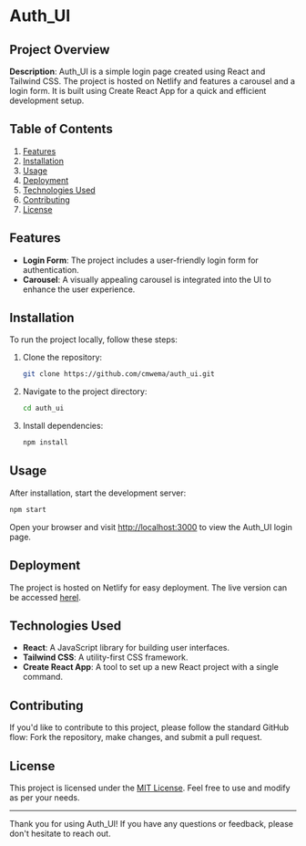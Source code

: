 # Auth_UI

## Project Overview

**Description**: Auth_UI is a simple login page created using React and Tailwind CSS. The project is hosted on Netlify and features a carousel and a login form. It is built using Create React App for a quick and efficient development setup.

## Table of Contents

1. [Features](#features)
2. [Installation](#installation)
3. [Usage](#usage)
4. [Deployment](#deployment)
5. [Technologies Used](#technologies-used)
6. [Contributing](#contributing)
7. [License](#license)

## Features

- **Login Form**: The project includes a user-friendly login form for authentication.
- **Carousel**: A visually appealing carousel is integrated into the UI to enhance the user experience.

## Installation

To run the project locally, follow these steps:

1. Clone the repository:

   ```bash
   git clone https://github.com/cmwema/auth_ui.git
   ```

2. Navigate to the project directory:

   ```bash
   cd auth_ui
   ```

3. Install dependencies:

   ```bash
   npm install
   ```

## Usage

After installation, start the development server:

```bash
npm start
```

Open your browser and visit [http://localhost:3000](http://localhost:3000) to view the Auth_UI login page.

## Deployment

The project is hosted on Netlify for easy deployment. The live version can be accessed [herel](https://65981f698ca97b1b9091f2fc--soft-mandazi-b0184b.netlify.app/).

## Technologies Used

- **React**: A JavaScript library for building user interfaces.
- **Tailwind CSS**: A utility-first CSS framework.
- **Create React App**: A tool to set up a new React project with a single command.

## Contributing

If you'd like to contribute to this project, please follow the standard GitHub flow: Fork the repository, make changes, and submit a pull request.

## License

This project is licensed under the [MIT License](LICENSE). Feel free to use and modify as per your needs.

---

Thank you for using Auth_UI! If you have any questions or feedback, please don't hesitate to reach out.
